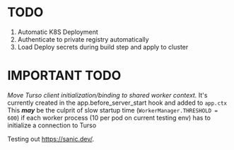 # TODO
1. Automatic K8S Deployment
2. Authenticate to private registry automatically
3. Load Deploy secrets during build step and apply to cluster

# IMPORTANT TODO
*Move Turso client initialization/binding to shared worker context.*
It's currently created in the  app.before_server_start hook and added to `app.ctx`
This ***may*** be the culprit of slow startup time (`WorkerManager.THRESHOLD = 600`) if each worker process (10 per pod on current testing env) has to initialize a connection to Turso


Testing out https://sanic.dev/.

